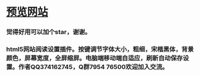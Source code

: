 # [预览网站](https://mathgod.github.io/web-reading-settings-plugin/)

### 觉得好用可以加个star，谢谢。

### html5网站阅读设置插件。按键调节字体大小，粗细，宋楷黑体，背景颜色，屏幕宽度，全屏缩屏。电脑端移动端自适应，刷新自动保存设置。作者QQ374162745，Q群7954 76500欢迎加入交流。


